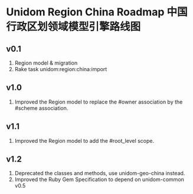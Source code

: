 # Unidom Region China Roadmap 中国行政区划领域模型引擎路线图

## v0.1
1. Region model & migration
2. Rake task unidom:region:china:import

## v1.0
1. Improved the Region model to replace the #owner association by the #scheme association.

## v1.1
1. Improved the Region model to add the #root_level scope.

## v1.2
1. Deprecated the classes and methods, use unidom-geo-china instead.
2. Improved the Ruby Gem Specification to depend on unidom-common v0.5
